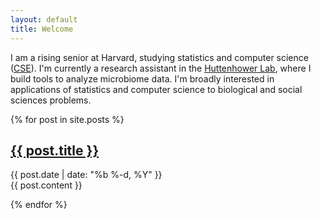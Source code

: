 ```yaml
---
layout: default
title: Welcome
---
```


I am a rising senior at Harvard, studying statistics and computer science
([CSE](http://www.seas.harvard.edu/programs/graduate/computational-science-and-engineering/master-of-science-in-cse)).
I'm currently a research assistant in the [Huttenhower
Lab](http://huttenhower.sph.harvard.edu/), where I build tools to analyze
microbiome data. I'm broadly interested in applications of statistics and
computer science to biological and social sciences problems. 


{% for post in site.posts %}

<article class='post'>
  <h1 class='post-title'>
    <a href="{{ site.path }}{{ post.url }}">
      {{ post.title }}
    </a>
  </h1>
  <div class="post-date">{{ post.date | date: "%b %-d, %Y" }}</div>
  {{ post.content }}
</article>

{% endfor %}

